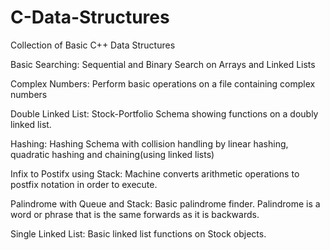 # C-Data-Structures
Collection of Basic C++ Data Structures


Basic Searching:
Sequential and Binary Search on Arrays and Linked Lists


Complex Numbers:
Perform basic operations on a file containing complex numbers


Double Linked List:
Stock-Portfolio Schema showing functions on a doubly linked list.


Hashing:
Hashing Schema with collision handling by linear hashing, quadratic hashing and chaining(using linked lists)


Infix to Postifx using Stack:
Machine converts arithmetic operations to postfix notation in order to execute. 


Palindrome with Queue and Stack:
Basic palindrome finder. Palindrome is a word or phrase that is the same forwards as it is backwards.


Single Linked List:
Basic linked list functions on Stock objects.
